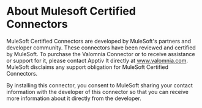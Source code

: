 About  Mulesoft  Certified Connectors
==========================

MuleSoft Certified Connectors are developed by MuleSoft's partners and developer community. These connectors have been reviewed and certified by MuleSoft. To purchase the Valomnia Connector or to receive assistance or support for it, please contact Apptiv It directly at www.valomnia.com. MuleSoft disclaims any support obligation for MuleSoft Certified Connectors.

By installing this connector, you consent to MuleSoft sharing your contact information with the developer of this connector so that you can receive more information about it directly from the developer.
